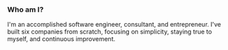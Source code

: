 ### Who am I?

I'm an accomplished software engineer, consultant, and entrepreneur. I've built six companies from scratch, focusing on simplicity, staying true to myself, and continuous improvement.
